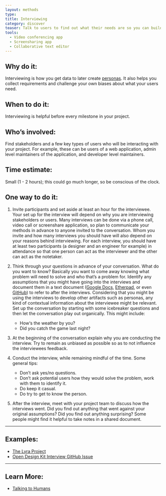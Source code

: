 ```yaml
---
layout: methods
type:
title: Interviewing
category: discover
teaser: Talk to users to find out what their needs are so you can build a product they'll love.
tools:
  - Video conferencing app
  - Screensharing app
  - Collaborative text editor
---
```


## Why do it:

Interviewing is how you get data to later create [personas](/methods/personas/). It also helps you collect requirements and challenge your own biases about what your users need.

## When to do it:

Interviewing is helpful before every milestone in your project.

## Who’s involved:

Find stakeholders and a few key types of users who will be interacting with your project. For example, these can be users of a web application, admin level maintainers of the application, and developer level maintainers.


## Time estimate:

Small (1 - 2 hours); this could go much longer, so be conscious of the clock.

## One way to do it:

1. Invite participants and set aside at least an hour for the interviewee. Your set up for the interview will depend on why you are interviewing stakeholders or users. Many interviews can be done via a phone call, video call or screenshare application, so plan to communicate your methods in advance to anyone invited to the conversation. Whom you invite and how many interviews you should have will also depend on your reasons behind interviewing. For each interview, you should have at least two participants (a designer and an engineer for example) in attendance so that one person can act as the interviewer and the other can act as the notetaker.

2. Think through your questions in advance of your conversation. What do you want to know? Basically you want to come away knowing what problem will need to solve  and who that’s a problem for. Identify any assumptions that you might have going into the interviews and document them in a text document ([Google Docs](https://docs.google.com), [Etherpad](http://etherpad.org), or even [GitHub](https://github.com/)) to refer to after the interviews.  Considering that you might be using the interviews to develop other artifacts such as personas, any kind of contextual information about the interviewee might be relevant. Set up the conversation by starting with some icebreaker questions and then let the conversation play out organically. This might include:

    - How‘s the weather by you?
    - Did you catch the game last night?


3. At the beginning of the conversation explain why you are conducting the interview. Try to remain as unbiased as possible so as to not influence the interviewees feedback.


4. Conduct the interview, while remaining mindful of the time. Some general tips:

    - Don’t ask yes/no questions.
    - Don’t ask potential users how they would solve the problem, work with them to identify it.
    - Do keep it casual.
    - Do try to get to know the person.

5. After the interview, meet with your project team to discuss how the interviews went. Did you find out anything that went against your original assumptions? Did you find out anything surprising? Some people might find it helpful to take notes in a shared document.

---

## Examples:

* [The Lyra Project](https://github.com/vega/lyra/search?q=persona&type=Issues&utf8=%E2%9C%93)
* [Open Design Kit Interview GitHub Issue](https://github.com/bocoup/opendesignkit/issues/7)

---

## Learn More:
* [Talking to Humans](http://www.talkingtohumans.com/)

